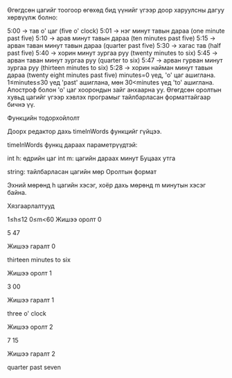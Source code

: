 Өгөгдсөн цагийг тоогоор өгөхөд бид үүнийг үгээр доор харуулсны дагуу хөрвүүлж болно:

5:00 → тав о' цаг (five o' clock) 5:01 → нэг минут тавын дараа (one minute past five) 5:10 → арав минут тавын дараа (ten minutes past five) 5:15 → арван таван минут тавын дараа (quarter past five) 5:30 → хагас тав (half past five) 5:40 → хорин минут зургаа руу (twenty minutes to six) 5:45 → арван таван минут зургаа руу (quarter to six) 5:47 → арван гурван минут зургаа руу (thirteen minutes to six) 5:28 → хорин найман минут тавын дараа (twenty eight minutes past five) minutes=0 үед, 'о' цаг ашиглана. 1≤minutes≤30 үед 'past' ашиглана, мөн 30<minutes үед 'to' ашиглана. Апостроф болон 'о' цаг хоорондын зайг анхаарна уу. Өгөгдсөн оролтын хувьд цагийг үгээр хэвлэх програмыг тайлбарласан форматтайгаар бичнэ үү.

Функцийн тодорхойлолт

Доорх редактор дахь timeInWords функцийг гүйцээ.

timeInWords функц дараах параметрүүдтэй:

int h: өдрийн цаг int m: цагийн дараах минут Буцаах утга

string: тайлбарласан цагийн мөр Оролтын формат

Эхний мөрөнд h цагийн хэсэг, хоёр дахь мөрөнд m минутын хэсэг байна.

Хязгаарлалтууд

1≤h≤12 0≤m<60 Жишээ оролт 0

5 47

Жишээ гаралт 0

thirteen minutes to six

Жишээ оролт 1

3 00

Жишээ гаралт 1

three o' clock

Жишээ оролт 2

7 15

Жишээ гаралт 2

quarter past seven